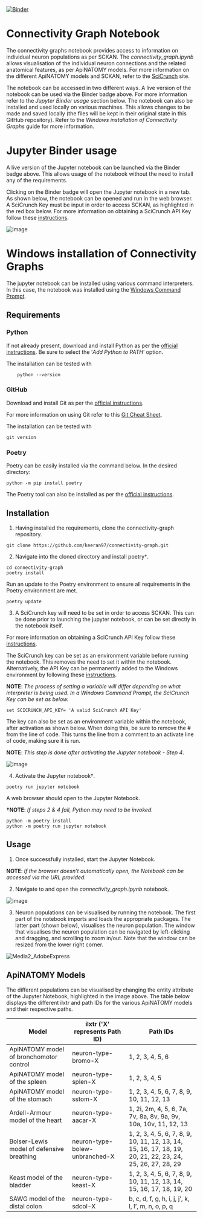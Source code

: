 [![Binder](https://mybinder.org/badge_logo.svg)](https://mybinder.org/v2/gh/keeran97/connectivity-graph/4890a4e)

# Connectivity Graph Notebook

The connectivity graphs notebook provides access to information on individual neuron populations as per SCKAN. The *connectivity_graph.ipynb* allows visualisation of the individual neuron connections and the related anatomical features, as per ApiNATOMY models. For more information on the different ApiNATOMY models and SCKAN, refer to the [SciCrunch](https://scicrunch.org/sawg/about/SCKAN) site.

The notebook can be accessed in two different ways. A live version of the notebook can be used via the Binder badge above. For more information refer to the *Jupyter Binder usage* section below. The notebook can also be installed and used locally on various machines. This allows changes to be made and saved locally (the files will be kept in their original state in this GitHub repository). Refer to the *Windows installation of Connectivity Graphs* guide for more information.

# Jupyter Binder usage

A live version of the Jupyter notebook can be launched via the Binder badge above. This allows usage of the notebook without the need to install any of the requirements. 

Clicking on the Binder badge will open the Jupyter notebook in a new tab. As shown below, the notebook can be opened and run in the web browser. A SciCrunch Key must be input in order to access SCKAN, as highlighted in the red box below. For more information on obtaining a SciCrunch API Key follow these [instructions](https://docs.sparc.science/docs/accessing-scicrunch-vocabulary-services#getting-an-api-key-to-access-scicrunch).

![image](https://github.com/keeran97/connectivity-graph/assets/85910337/8406c040-2205-48c6-a4c4-bec8da0d298f)

# Windows installation of Connectivity Graphs

The jupyter notebook can be installed using various command interpreters. In this case, the notebook was installed using the [Windows Command Prompt](https://www.lifewire.com/how-to-open-command-prompt-2618089).

## Requirements

### Python
If not already present, download and install Python as per the [official instructions](https://www.python.org/downloads/). Be sure to select the ‘*Add Python to PATH*’ option.
                      
The installation can be tested with
```
    python --version
```

### GitHub
Download and install Git as per the [official instructions](https://github.com/git-guides/install-git).

For more information on using Git refer to this [Git Cheat Sheet](https://education.github.com/git-cheat-sheet-education.pdf).

The installation can be tested with 
```
git version
```

### Poetry
Poetry can be easily installed via the command below. In the desired directory:
```
python -m pip install poetry
```

The Poetry tool can also be installed as per the [official instructions](https://python-poetry.org/docs/#installation).

## Installation

1.	 Having installed the requirements, clone the connectivity-graph repository.
```
git clone https://github.com/keeran97/connectivity-graph.git
```

2.	Navigate into the cloned directory and install poetry†.
```
cd connectivity-graph
poetry install
```

Run an update to the Poetry environment to ensure all requirements in the Poetry environment are met.
```
poetry update
```

3.	A SciCrunch key will need to be set in order to access SCKAN. This can be done prior to launching the jupyter notebook, or can be set directly in the notebook itself. 

For more information on obtaining a SciCrunch API Key follow these [instructions](https://docs.sparc.science/docs/accessing-scicrunch-vocabulary-services#getting-an-api-key-to-access-scicrunch).

The SciCrunch key can be set as an environment variable before running the notebook. This removes the need to set it within the notebook. Alternatively, the API Key can be permanently added to the Windows environment by following these [instructions](https://www.howtogeek.com/787217/how-to-edit-environment-variables-on-windows-10-or-11/).

**NOTE**: *The process of setting a variable will differ depending on what interpreter is being used. In a Windows Command Prompt, the SciCrunch Key can be set as below.*
```
set SCICRUNCH_API_KEY= 'A valid SciCrunch API Key'
```

The key can also be set as an environment variable within the notebook, after activation as shown below. When doing this, be sure to remove the # from the line of code. This turns the line from a comment to an activate line of code, making sure it is run.

**NOTE**: *This step is done after activating the Jupyter notebook - Step 4*. 

![image](https://github.com/keeran97/connectivity-graph/assets/85910337/67dd1d25-01d7-4bd2-9acf-76a119dc82dc)

4.	Activate the Jupyter notebook†.
```
poetry run jupyter notebook
```

A web browser should open to the Jupyter Notebook.

**†NOTE**: *If steps 2 & 4 fail, Python may need to be invoked.*
```
python -m poetry install
python -m poetry run jupyter notebook
```

## Usage
1.	Once successfully installed, start the Jupyter Notebook.

**NOTE**: *If the browser doesn’t automatically open, the Notebook can be accessed via the URL provided.*

2.	Navigate to and open the *connectivity_graph.ipynb* notebook.

![image](https://github.com/keeran97/connectivity-graph/assets/85910337/8574979c-987f-410c-8549-cb38c958444f)
 
3.	Neuron populations can be visualised by running the notebook. The first part of the notebook imports and loads the appropriate packages. The latter part (shown below), visualises the neuron population. The window that visualises the neuron population can be navigated by left-clicking and dragging, and scrolling to zoom in/out. Note that the window can be resized from the lower right corner.

![Media2_AdobeExpress](https://github.com/keeran97/connectivity-graph/assets/85910337/ace31ffb-7d95-4bf6-9d1c-a73cab7b4c9e)

## ApiNATOMY Models

The different populations can be visualised by changing the entity attribute of the Jupyter Notebook, highlighted in the image above. 
The table below displays the different ilxtr and path IDs for the various ApiNATOMY models and their respective paths.

| **Model**                                 | **ilxtr** ('X' represents Path ID) | **Path IDs**                                                          |
| ----------------------------------------- | ---------------------------------- | --------------------------------------------------------------------- |
| ApiNATOMY model of bronchomotor control   | neuron-type-bromo-X                | 1, 2, 3, 4, 5, 6                                                      |
| ApiNATOMY model of the spleen             | neuron-type-splen-X                | 1, 2, 3, 4, 5                                                         |
| ApiNATOMY model of the stomach            | neuron-type-sstom-X                | 1, 2, 3, 4, 5, 6, 7, 8, 9, 10, 11, 12, 13                             |
| Ardell-Armour model of the heart          | neuron-type-aacar-X                | 1, 2i, 2m, 4, 5, 6, 7a, 7v, 8a, 8v, 9a, 9v, 10a, 10v, 11, 12, 13      |
| Bolser-Lewis model of defensive breathing | neuron-type-bolew-unbranched-X     | 1, 2, 3, 4, 5, 6, 7, 8, 9, 10, 11, 12, 13, 14, 15, 16, 17, 18, 19, 20, 21, 22, 23, 24, 25, 26, 27, 28, 29 |
| Keast model of the bladder                | neuron-type-keast-X                | 1, 2, 3, 4, 5, 6, 7, 8, 9, 10, 11, 12, 13, 14, 15, 16, 17, 18, 19, 20 |
| SAWG model of the distal colon            | neuron-type-sdcol-X                | b, c, d, f, g, h, i, j, j’, k, l, l’, m, n, o, p, q                   |
